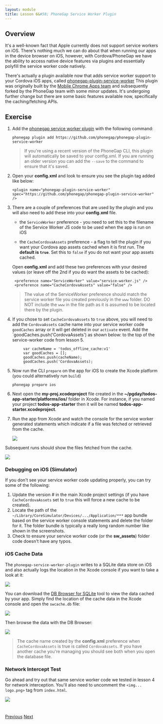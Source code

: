 ```yaml
---
layout: module
title: Lesson 6&#58; PhoneGap Service Worker Plugin
---
```


## Overview
It's a well-known fact that Apple currently does not support service workers on iOS. There's nothing much we can do about that when running our apps in the device browser on iOS, however, with Cordova/PhoneGap we have the ability to access native device features via plugins and essentially polyfill the service worker code natively.

There's actually a plugin available now that adds service worker support to your Cordova iOS apps, called [phonegap-plugin-service-worker](https://github.com/phonegap/phonegap-plugin-service-worker)
This plugin was originally built by the [Mobile Chrome Apps team](https://github.com/MobileChromeApps) and subsequently forked by the PhoneGap team with some minor updates. It's undergoing further change but there are some basic features available now, specifically the caching/fetching APIs. 

## Exercise

1. Add the [phonegap service worker plugin](https://github.com/phonegap/phonegap-plugin-service-worker) with the following command:

    `phonegap plugin add https://github.com/phonegap/phonegap-plugin-service-worker`

   > If you're using a recent version of the PhoneGap CLI, this plugin will automatically be saved to your config.xml. If you are running an older version you can add the `--save` to the command to ensure that it's saved.

2. Open your **config.xml** and look to ensure you see the plugin tag added like below:

      `<plugin name="phonegap-plugin-service-worker" spec="https://github.com/phonegap/phonegap-plugin-service-worker" />`

3. There are a couple of preferences that are used by the plugin and you will also need to add these into your **config.xml** file.

    - the `ServiceWorker` preference - you need to set this to the filename of the Service Worker JS code to be used when the app is run on iOS

    - the `CacheCordovaAssets` preference - a flag to tell the plugin if you want your Cordova app assets cached when it is first run. The **default is `true`**. Set this to `false` if you do not want your app assets cached.

    Open **config.xml** and add these two preferences with your desired values (or leave off the 2nd if you do want the assets to be cached):

        <preference name="ServiceWorker" value="service-worker.js" />
        <preference name="CacheCordovaAssets" value="false" />

   > The value of the ServiceWorker preference should match the service worker file you created previously in the `www` folder. DO NOT include the `www` in the file path as it is assumed to be located there by the plugin.

4. If you chose to set `CacheCordovaAssets` to `true` above, you will need to add the `CordovaAssets` cache name into your service worker code `goodCaches` array or it will get deleted in our `activate` event. Add the `goodCaches.push('CordovaAssets') as shown below: to the top of the service-worker code from lesson 5. 

            var cacheName = 'todos_offline_cache:v1'
            var goodCaches = [];
            goodCaches.push(cacheName);
            goodCaches.push('CordovaAssets);

4. Now run the CLI `prepare` on the app for iOS to create the Xcode platform (you could alternatively run `build`)

    `phonegap prepare ios`

5. Next open the **my-proj.xcodeproject** file created in the **~/pgday/todos-app-starter/platforms/ios/** folder in Xcode. For instance, if you named your project **todos-app-starter** then it will be named **todos-app-starter.xcodeproject**. 

6. Run the app from Xcode and watch the console for the service worker generated statements which indicate if a file was fetched or retrieved from the cache. 

   ![](images/ios-log.png)

  Subsequent runs should show the files fetched from the cache.

  ![](images/ios-log-cached.png)

### Debugging on iOS (Simulator)
If you don't see your service worker code updating properly, you can try some of the following:

1. Update the version # in the main Xcode project settings (if you have `CacheCordovaAssets` set to `true` this will force a new cache to be created). 
2. Locate the path of the `~/Library/CoreSimulator/Devices/.../Application/***` app bundle based on the service worker console statements and delete the folder for it. The folder bundle is typically a really long random number like shown in the screenshots.
3. Check to ensure your service worker code (or the **sw_assets**) folder code doesn't have any typos. 

### iOS Cache Data
The `phonegap-service-worker-plugin` writes to a SQLite data store on iOS and also actually logs the location in the Xcode console if you want to take a look at it:

![](images/ios-cache-location.png)

You can download the [DB Browser for SQLite](http://sqlitebrowser.org/) tool to view the data cached by your app. Simply find the location of the cache data in the Xcode console and open the `swcache.db` file:

![](images/ios-open-cache.png)

Then browse the data with the DB Browser:

![](images/db-browser.png)

>The cache name created by the **config.xml** preference when `CacheCordovaAssets` is true is called `CordovaAssets`. If you have another cache you're managing you should see both when you open the database file. 

### Network Intercept Test
Go ahead and try out that same service worker code we tested in lesson 4 for network interception. You'll also need to uncomment the `<img... logo.png>` tag from `index.html`. 


![](images/ios-network-intercept.png)

<div class="row" style="margin-top:40px;">
<div class="col-sm-12">
<a href="lesson5.html" class="btn btn-default"><i class="glyphicon glyphicon-chevron-left"></i> Previous</a>
<a href="lesson7.html" class="btn btn-default pull-right">Next <i class="glyphicon
glyphicon-chevron-right"></i></a>
</div>
</div>
